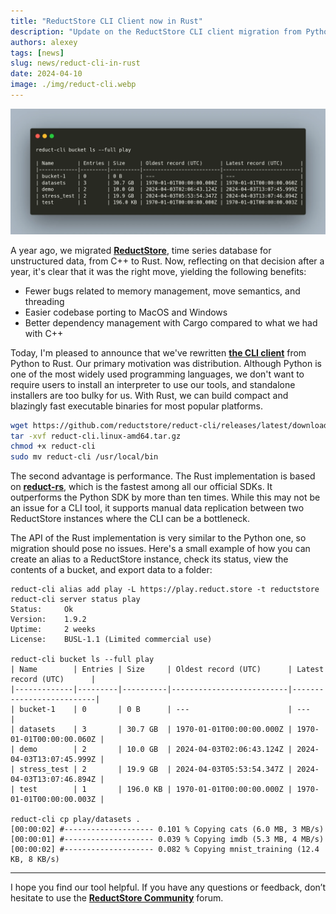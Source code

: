 ```yaml
---
title: "ReductStore CLI Client now in Rust"
description: "Update on the ReductStore CLI client migration from Python to Rust"
authors: alexey
tags: [news]
slug: news/reduct-cli-in-rust
date: 2024-04-10
image: ./img/reduct-cli.webp
---
```


![ReductStore CLI Client](./img/reduct-cli.webp)

A year ago, we migrated **[ReductStore](https://github.com/reductstore/reductstore)**, time series database for unstructured data,  from C++ to Rust. Now, reflecting on that decision after a year, it's clear that it was the right move, yielding the following benefits:

- Fewer bugs related to memory management, move semantics, and threading
- Easier codebase porting to MacOS and Windows
- Better dependency management with Cargo compared to what we had with C++

Today, I'm pleased to announce that we've rewritten [**the CLI client**](https://github.com/reductstore/reduct-cli) from Python to Rust. Our primary motivation was distribution. Although Python is one of the most widely used programming languages, we don't want to require users to install an interpreter to use our tools, and standalone installers are too bulky for us. With Rust, we can build compact and blazingly fast executable binaries for most popular platforms.

```bash
wget https://github.com/reductstore/reduct-cli/releases/latest/download/reduct-cli.linux-amd64.tar.gz
tar -xvf reduct-cli.linux-amd64.tar.gz
chmod +x reduct-cli
sudo mv reduct-cli /usr/local/bin
```

<!--truncate-->


The second advantage is performance. The Rust implementation is based on [**reduct-rs**](https://github.com/reductstore/reduct-rs), which is the fastest among all our official SDKs. It outperforms the Python SDK by more than ten times. While this may not be an issue for a CLI tool, it supports manual data replication between two ReductStore instances where the CLI can be a bottleneck.

The API of the Rust implementation is very similar to the Python one, so migration should pose no issues. Here's a small example of how you can create an alias to a ReductStore instance, check its status, view the contents of a bucket, and export data to a folder:

```
reduct-cli alias add play -L https://play.reduct.store -t reductstore
reduct-cli server status play
Status: 	Ok
Version:	1.9.2
Uptime: 	2 weeks
License:	BUSL-1.1 (Limited commercial use)

reduct-cli bucket ls --full play
| Name        | Entries | Size     | Oldest record (UTC)      | Latest record (UTC)      |
|-------------|---------|----------|--------------------------|--------------------------|
| bucket-1    | 0       | 0 B      | ---                      | ---                      |
| datasets    | 3       | 30.7 GB  | 1970-01-01T00:00:00.000Z | 1970-01-01T00:00:00.060Z |
| demo        | 2       | 10.0 GB  | 2024-04-03T02:06:43.124Z | 2024-04-03T13:07:45.999Z |
| stress_test | 2       | 19.9 GB  | 2024-04-03T05:53:54.347Z | 2024-04-03T13:07:46.894Z |
| test        | 1       | 196.0 KB | 1970-01-01T00:00:00.000Z | 1970-01-01T00:00:00.003Z |

reduct-cli cp play/datasets .
[00:00:02] #-------------------- 0.101 % Copying cats (6.0 MB, 3 MB/s)
[00:00:01] #-------------------- 0.039 % Copying imdb (5.3 MB, 4 MB/s)
[00:00:02] #-------------------- 0.082 % Copying mnist_training (12.4 KB, 8 KB/s) 
```

---

I hope you find our tool helpful. If you have any questions or feedback, don’t hesitate to use the [**ReductStore Community**](https://community.reduct.store) forum.
